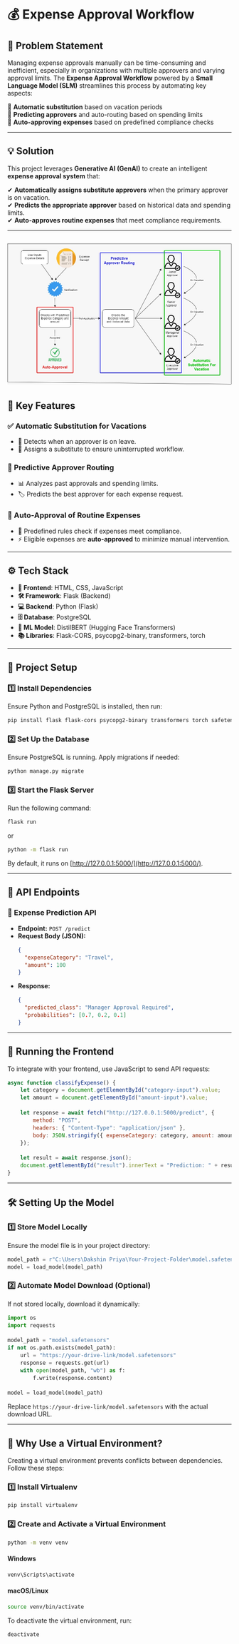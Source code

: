 # 💰 Expense Approval Workflow  


## 📌 Problem Statement  
Managing expense approvals manually can be time-consuming and inefficient, especially in organizations with multiple approvers and varying approval limits. The **Expense Approval Workflow** powered by a **Small Language Model (SLM)** streamlines this process by automating key aspects:  

🔹 **Automatic substitution** based on vacation periods  
🔹 **Predicting approvers** and auto-routing based on spending limits  
🔹 **Auto-approving expenses** based on predefined compliance checks  

---

## 💡 Solution  
This project leverages **Generative AI (GenAI)** to create an intelligent **expense approval system** that:  

✔ **Automatically assigns substitute approvers** when the primary approver is on vacation.  
✔ **Predicts the appropriate approver** based on historical data and spending limits.  
✔ **Auto-approves routine expenses** that meet compliance requirements.  

---
![Block Diagram](assets/blockdiagram.jpeg)
---
## 🚀 Key Features  

### ✅ Automatic Substitution for Vacations  
- 📅 Detects when an approver is on leave.  
- 🔄 Assigns a substitute to ensure uninterrupted workflow.  

### 🔄 Predictive Approver Routing  
- 📊 Analyzes past approvals and spending limits.  
- 🏷 Predicts the best approver for each expense request.  

### 🤖 Auto-Approval of Routine Expenses  
- 📜 Predefined rules check if expenses meet compliance.  
- ⚡ Eligible expenses are **auto-approved** to minimize manual intervention.  

---

## ⚙️ Tech Stack  
- **🎨 Frontend**: HTML, CSS, JavaScript  
- **🛠 Framework**: Flask (Backend)  
- **💻 Backend**: Python (Flask)  
- **🗄 Database**: PostgreSQL  
- **🤖 ML Model**: DistilBERT (Hugging Face Transformers)  
- **📚 Libraries**: Flask-CORS, psycopg2-binary, transformers, torch    

---

## 📂 Project Setup

### 1️⃣ Install Dependencies
Ensure Python and PostgreSQL is installed, then run:
```sh
pip install flask flask-cors psycopg2-binary transformers torch safetensors
```

### 2️⃣ Set Up the Database
Ensure PostgreSQL is running. Apply migrations if needed:
```sh
python manage.py migrate
```

### 3️⃣ Start the Flask Server
Run the following command:
```sh
flask run
```
or
```sh
python -m flask run
```
By default, it runs on [http://127.0.0.1:5000/](http://127.0.0.1:5000/).

---

## 📜 API Endpoints

### 🔹 Expense Prediction API

- **Endpoint:** `POST /predict`
- **Request Body (JSON):**
  ```json
  {
    "expenseCategory": "Travel",
    "amount": 100
  }
  ```
- **Response:**
  ```json
  {
    "predicted_class": "Manager Approval Required",
    "probabilities": [0.7, 0.2, 0.1]
  }
  
---

## 🎯 Running the Frontend

To integrate with your frontend, use JavaScript to send API requests:

```js
async function classifyExpense() {
    let category = document.getElementById("category-input").value;
    let amount = document.getElementById("amount-input").value;

    let response = await fetch("http://127.0.0.1:5000/predict", {
        method: "POST",
        headers: { "Content-Type": "application/json" },
        body: JSON.stringify({ expenseCategory: category, amount: amount })
    });

    let result = await response.json();
    document.getElementById("result").innerText = "Prediction: " + result.predicted_class;
}
```

---

## 🛠 Setting Up the Model

### 1️⃣ Store Model Locally
Ensure the model file is in your project directory:

```python
model_path = r"C:\Users\Dakshin Priya\Your-Project-Folder\model.safetensors" # Replace with your actual model path
model = load_model(model_path)
```

### 2️⃣ Automate Model Download (Optional)
If not stored locally, download it dynamically:

```python
import os
import requests

model_path = "model.safetensors"
if not os.path.exists(model_path):
    url = "https://your-drive-link/model.safetensors"
    response = requests.get(url)
    with open(model_path, "wb") as f:
        f.write(response.content)

model = load_model(model_path)
```

Replace `https://your-drive-link/model.safetensors` with the actual download URL.

---

## 📌 Why Use a Virtual Environment?

Creating a virtual environment prevents conflicts between dependencies. Follow these steps:

### 1️⃣ Install Virtualenv
```sh
pip install virtualenv
```

### 2️⃣ Create and Activate a Virtual Environment
```sh
python -m venv venv
```

#### Windows
```sh
venv\Scripts\activate
```

#### macOS/Linux
```sh
source venv/bin/activate
```

To deactivate the virtual environment, run:
```sh
deactivate
